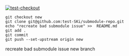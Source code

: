 [![test-checkout](https://github.com/test-SKi/test-bad-module/actions/workflows/blank.yml/badge.svg)](https://github.com/test-SKi/test-bad-module/actions/workflows/blank.yml)

```
git checkout new
git clone git@github.com:test-SKi/submodule-repo.git
echo "recreate bad submodule issue" >>  README.md
git add .
git commit
git push --set-upstream origin new
```
recreate bad submodule issue
new branch
